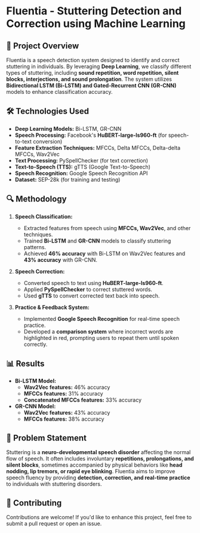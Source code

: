 # Fluentia - Stuttering Detection and Correction using Machine Learning
## 📌 Project Overview
Fluentia is a speech detection system designed to identify and correct stuttering in individuals. By leveraging **Deep Learning**, we classify different types of stuttering, including **sound repetition, word repetition, silent blocks, interjections, and sound prolongation**. The system utilizes **Bidirectional LSTM (Bi-LSTM) and Gated-Recurrent CNN (GR-CNN)** models to enhance classification accuracy.

## 🛠️ Technologies Used
- **Deep Learning Models:** Bi-LSTM, GR-CNN
- **Speech Processing:** Facebook's **HuBERT-large-ls960-ft** (for speech-to-text conversion)
- **Feature Extraction Techniques:** MFCCs, Delta MFCCs, Delta-delta MFCCs, Wav2Vec
- **Text Processing:** PySpellChecker (for text correction)
- **Text-to-Speech (TTS):** gTTS (Google Text-to-Speech)
- **Speech Recognition:** Google Speech Recognition API
- **Dataset:** SEP-28k (for training and testing)

## 🔍 Methodology
1. **Speech Classification:**
   - Extracted features from speech using **MFCCs, Wav2Vec**, and other techniques.
   - Trained **Bi-LSTM** and **GR-CNN** models to classify stuttering patterns.
   - Achieved **46% accuracy** with Bi-LSTM on Wav2Vec features and **43% accuracy** with GR-CNN.

2. **Speech Correction:**
   - Converted speech to text using **HuBERT-large-ls960-ft**.
   - Applied **PySpellChecker** to correct stuttered words.
   - Used **gTTS** to convert corrected text back into speech.

3. **Practice & Feedback System:**
   - Implemented **Google Speech Recognition** for real-time speech practice.
   - Developed a **comparison system** where incorrect words are highlighted in red, prompting users to repeat them until spoken correctly.

## 📊 Results
- **Bi-LSTM Model:**
  - **Wav2Vec features:** 46% accuracy
  - **MFCCs features:** 31% accuracy
  - **Concatenated MFCCs features:** 33% accuracy
- **GR-CNN Model:**
  - **Wav2Vec features:** 43% accuracy
  - **MFCCs features:** 38% accuracy

## 🎯 Problem Statement
Stuttering is a **neuro-developmental speech disorder** affecting the normal flow of speech. It often includes involuntary **repetitions, prolongations, and silent blocks**, sometimes accompanied by physical behaviors like **head nodding, lip tremors, or rapid eye blinking**. Fluentia aims to improve speech fluency by providing **detection, correction, and real-time practice** to individuals with stuttering disorders.

## 🤝 Contributing
Contributions are welcome! If you'd like to enhance this project, feel free to submit a pull request or open an issue.



